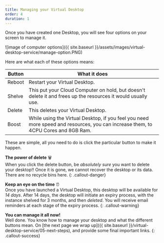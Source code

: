 ```yaml
---
title: Managing your Virtual Desktop
order: 4
duration: 1
---
```

Once you have created one Desktop, you will see four options on your screen to manage it.

![image of computer options]({{ site.baseurl }}/assets/images/virtual-desktop-service/manage-option.PNG)

Here are what each of these options means:

| Button      | What it does |
| ----------- | ----------- |
| Reboot      |Restart your Virtual Desktop.|
| Shelve   |This put your Cloud Computer on hold, but doesn't delete it and frees up the resources it would usually use.|
| Delete   |This deletes your Virtual Desktop.|
| Boost   |While using the Virtual Desktop, if you feel you need more speed and resources, you can increase them, to 4CPU Cores and 8GB Ram.|


These are simple, all you need to do is click the particular button to make it happen.

**The power of delete**  🗑️  
When you click the delete button, be *absolutely sure* you want to delete your desktop!! Once it is gone, we cannot recover the desktop or its data. There are no recycle bins here.
{: .callout-danger}

**Keep an eye on the time**  ⏰  
Once you have launched a Virtual Desktop, this desktop will be available for *14 days*. After 14 days, the desktop will initiate an expiry process, with the instance shelved for 3 months, and then *deleted*. You will receive email reminders at each stage of the expiry process.
{: .callout-warning}

**You can manage it all now!**  
Well done. You know how to manage your desktop and what the different buttons mean. On [the next page we wrap up]({{ site.baseurl }}/virtual-desktop-service/05-next-steps), and provide some final important links.
{: .callout-success}
